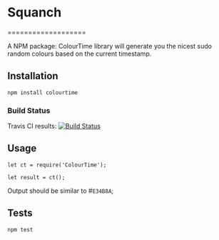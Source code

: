 # Squanch
===================

A NPM package: ColourTime library will generate you the nicest sudo random colours based on the current timestamp.

## Installation

  `npm install colourtime`

### Build Status

Travis CI results:
[![Build Status](https://travis-ci.org/hackmods/ColourTime.svg?branch=master)](https://travis-ci.org/hackmods/ColourTime)

## Usage

    let ct = require('ColourTime');

    let result = ct();
  
  
  Output should be similar to  #`E34B8A`;


## Tests

  `npm test`

